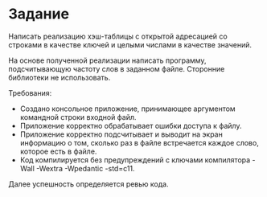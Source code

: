 # Задание
Написать реализацию хэш-таблицы с открытой адресацией со строками в качестве ключей и целыми числами в качестве значений.

На основе полученной реализации написать программу, подсчитывающую частоту слов в заданном файле.
Сторонние библиотеки не использовать.
  
Требования:
  - Создано консольное приложение, принимающее аргументом командной строки входной файл.
  - Приложение корректно обрабатывает ошибки доступа к файлу.
  - Приложение корректно подсчитывает и выводит на экран информацию о том, сколько раз в файле встречается каждое слово, которое есть в файле.
  - Код компилируется без предупреждений с ключами компилятора -Wall -Wextra -Wpedantic -std=c11.

Далее успешность определяется ревью кода.

